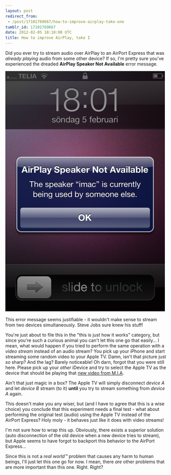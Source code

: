 ```yaml
---
layout: post
redirect_from:
 - /post/17101769667/how-to-improve-airplay-take-one
tumblr_id: 17101769667
date: 2012-02-05 18:10:00 UTC
title: How to improve AirPlay, take I
---
```


Did you ever try to stream audio over AirPlay to an AirPort Express that was _already playing_ audio from some other device? If so, I'm pretty sure you've experienced the dreaded __AirPlay Speaker Not Available__ error message.

![Error message screenshot](/assets/posts-resources/airplay-speaker-not-available.png)

This error message seems justifiable - it wouldn't make sense to stream from two devices simultaneously. Steve Jobs sure knew his stuff!

You're just about to file this in the "this is just how it works" category, but since you're such a curious animal you can't let this one go that easily... I mean, what would happen if you tried to perform the same operation with a _video stream_ instead of an audio stream? You pick up your iPhone and start streaming some random video to your Apple TV. Damn, isn't that picture just _so_ sharp? And the lag? Barely noticeable! Oh darn, forgot that you were still here. Please pick up your _other_ iDevice and try to select the Apple TV as the device that should be playing that [new video from M.I.A](http://www.youtube.com/watch?v=2uYs0gJD-LE).

Ain't that just magic in a box? The Apple TV will simply disconnect _device A_ and let _device B_ stream (to it) __until__ you try to stream something from _device A_ again.

This doesn't make you any wiser, but (and I have to agree that this is a wise choice) you conclude that this experiment needs a final test - what about performing the original test (audio) using the Apple TV instead of the AirPort Express? Holy moly - it behaves just like it does with video streams!

I'm not sure how to wrap this up. Obviously, there exists a superior solution (auto disconnection of the old device when a new device tries to stream), but Apple seems to have forgot to backport this behavior to the AirPort Express...

Since this is not a _real world™_ problem that causes any harm to human beings, I'll just let this one go for now. I mean, there _are_ other problems that are more important than this one. Right. Right?
